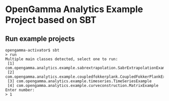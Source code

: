 # OpenGamma Analytics Example Project based on SBT

Run example projects
--------------------
    opengamma-activator$ sbt
    > run
    Multiple main classes detected, select one to run:
     [1] com.opengamma.analytics.example.sabrextrapolation.SabrExtrapolationExample
     [2] com.opengamma.analytics.example.coupledfokkerplank.CoupledFokkerPlankExample
     [3] com.opengamma.analytics.example.timeseries.TimeSeriesExample
     [4] com.opengamma.analytics.example.curveconstruction.MatrixExample
    Enter number: 
    > 1
    
